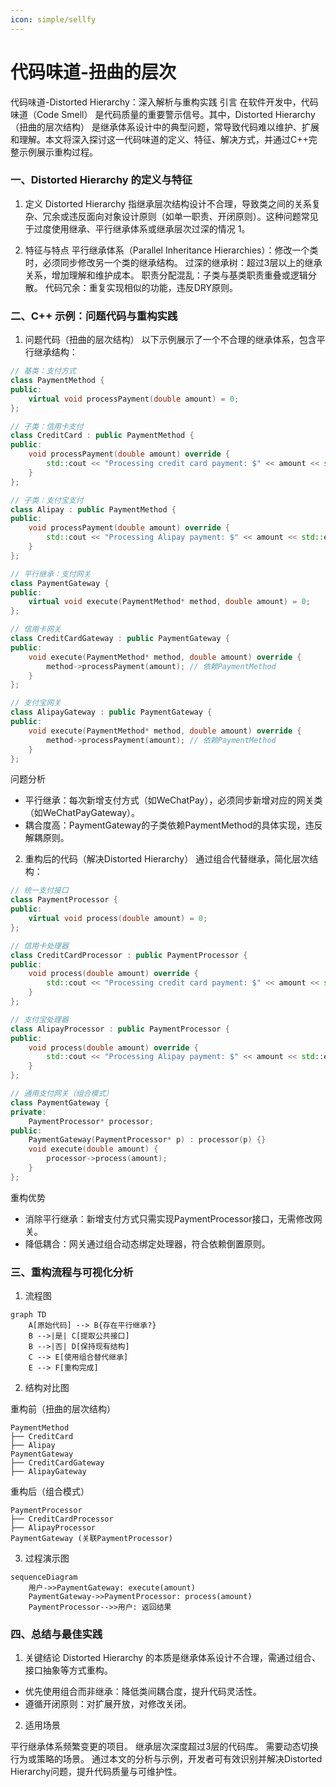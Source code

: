 ```yaml
---
icon: simple/sellfy
---
```


# 代码味道-扭曲的层次

代码味道-Distorted Hierarchy：深入解析与重构实践
引言
在软件开发中，代码味道（Code Smell） 是代码质量的重要警示信号。其中，Distorted Hierarchy（扭曲的层次结构） 是继承体系设计中的典型问题，常导致代码难以维护、扩展和理解。本文将深入探讨这一代码味道的定义、特征、解决方式，并通过C++完整示例展示重构过程。

### 一、Distorted Hierarchy 的定义与特征
1. 定义
Distorted Hierarchy 指继承层次结构设计不合理，导致类之间的关系复杂、冗余或违反面向对象设计原则（如单一职责、开闭原则）。这种问题常见于过度使用继承、平行继承体系或继承层次过深的情况 1。

2. 特征与特点
平行继承体系（Parallel Inheritance Hierarchies）：修改一个类时，必须同步修改另一个类的继承结构。
过深的继承树：超过3层以上的继承关系，增加理解和维护成本。
职责分配混乱：子类与基类职责重叠或逻辑分散。
代码冗余：重复实现相似的功能，违反DRY原则。

### 二、C++ 示例：问题代码与重构实践
1. 问题代码（扭曲的层次结构）
以下示例展示了一个不合理的继承体系，包含平行继承结构：
~~~cpp
// 基类：支付方式
class PaymentMethod {
public:
    virtual void processPayment(double amount) = 0;
};

// 子类：信用卡支付
class CreditCard : public PaymentMethod {
public:
    void processPayment(double amount) override {
        std::cout << "Processing credit card payment: $" << amount << std::endl;
    }
};

// 子类：支付宝支付
class Alipay : public PaymentMethod {
public:
    void processPayment(double amount) override {
        std::cout << "Processing Alipay payment: $" << amount << std::endl;
    }
};

// 平行继承：支付网关
class PaymentGateway {
public:
    virtual void execute(PaymentMethod* method, double amount) = 0;
};

// 信用卡网关
class CreditCardGateway : public PaymentGateway {
public:
    void execute(PaymentMethod* method, double amount) override {
        method->processPayment(amount); // 依赖PaymentMethod
    }
};

// 支付宝网关
class AlipayGateway : public PaymentGateway {
public:
    void execute(PaymentMethod* method, double amount) override {
        method->processPayment(amount); // 依赖PaymentMethod
    }
};
~~~

问题分析
* 平行继承：每次新增支付方式（如WeChatPay），必须同步新增对应的网关类（如WeChatPayGateway）。
* 耦合度高：PaymentGateway的子类依赖PaymentMethod的具体实现，违反解耦原则。

2. 重构后的代码（解决Distorted Hierarchy）
通过组合代替继承，简化层次结构：
~~~cpp
// 统一支付接口
class PaymentProcessor {
public:
    virtual void process(double amount) = 0;
};

// 信用卡处理器
class CreditCardProcessor : public PaymentProcessor {
public:
    void process(double amount) override {
        std::cout << "Processing credit card payment: $" << amount << std::endl;
    }
};

// 支付宝处理器
class AlipayProcessor : public PaymentProcessor {
public:
    void process(double amount) override {
        std::cout << "Processing Alipay payment: $" << amount << std::endl;
    }
};

// 通用支付网关（组合模式）
class PaymentGateway {
private:
    PaymentProcessor* processor;
public:
    PaymentGateway(PaymentProcessor* p) : processor(p) {}
    void execute(double amount) {
        processor->process(amount);
    }
};
~~~

重构优势
* 消除平行继承：新增支付方式只需实现PaymentProcessor接口，无需修改网关。
* 降低耦合：网关通过组合动态绑定处理器，符合依赖倒置原则。

### 三、重构流程与可视化分析
1. 流程图
~~~mermaid
graph TD
    A[原始代码] --> B{存在平行继承?}
    B -->|是| C[提取公共接口]
    B -->|否| D[保持现有结构]
    C --> E[使用组合替代继承]
    E --> F[重构完成]
~~~

2. 结构对比图

重构前（扭曲的层次结构）
~~~plaintext
PaymentMethod
├── CreditCard
├── Alipay
PaymentGateway
├── CreditCardGateway
├── AlipayGateway
~~~
重构后（组合模式）
~~~plaintext
PaymentProcessor
├── CreditCardProcessor
├── AlipayProcessor
PaymentGateway (关联PaymentProcessor)
~~~

3. 过程演示图
~~~mermaid
sequenceDiagram
    用户->>PaymentGateway: execute(amount)
    PaymentGateway->>PaymentProcessor: process(amount)
    PaymentProcessor-->>用户: 返回结果
~~~

### 四、总结与最佳实践

1. 关键结论
Distorted Hierarchy 的本质是继承体系设计不合理，需通过组合、接口抽象等方式重构。
* 优先使用组合而非继承：降低类间耦合度，提升代码灵活性。
* 遵循开闭原则：对扩展开放，对修改关闭。

2. 适用场景

平行继承体系频繁变更的项目。
继承层次深度超过3层的代码库。
需要动态切换行为或策略的场景。
通过本文的分析与示例，开发者可有效识别并解决Distorted Hierarchy问题，提升代码质量与可维护性。

